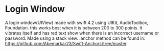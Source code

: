 # Login Window

A login window(UIView) made with swift 4.2 using UIKit, AudioToolbox, Foundation. this works best when it is between 200 to 300 
points. It vibrates itself and has red text show when there is an incorrect username or password. Made using a stack view. 
.anchor method can be found in: https://github.com/Abemarkar23/Swift-Anchors/tree/master.






